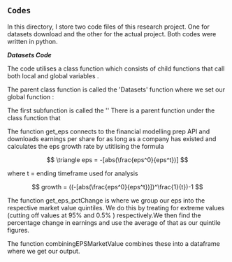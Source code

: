 ## `Codes`

In this directory, I store two code files of this research project. One for datasets download and the other for
the actual project. Both codes were written in python.

***Datasets Code***

The code utilises a class function which consists of child functions that 
call both local and global variables .

The parent class function is called the 'Datasets' function where we set our global function : 

The first subfunction is called the ''
There is a parent function under the class  function that 

The function get_eps connects to the financial modelling prep API and downloads earnings per share for as long as a company has existed and calculates the eps growth rate by utitlising the formula 

$$
\triangle eps = -[abs(\frac{eps^0}{eps^t})]
$$

where t = ending timeframe used for analysis

$$
growth = ((-[abs(\frac{eps^0}{eps^t})])^\frac{1}{t})-1
$$

The function get_eps_pctChange is where we group our eps into the respective market value quintiles. We do this by treating for extreme values (cutting off values at 95% and 0.5% ) respectively.We then find the percentage change in earnings and use the average of that as our quintile figures.

The function combiningEPSMarketValue combines these into a  dataframe where we get our output.

